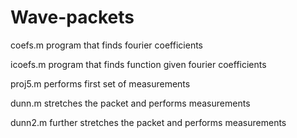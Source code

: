 # Wave-packets
coefs.m program that finds fourier coefficients

icoefs.m program that finds function given fourier coefficients

proj5.m performs first set of measurements 

dunn.m stretches the packet and performs measurements

dunn2.m further stretches the packet and performs measurements
